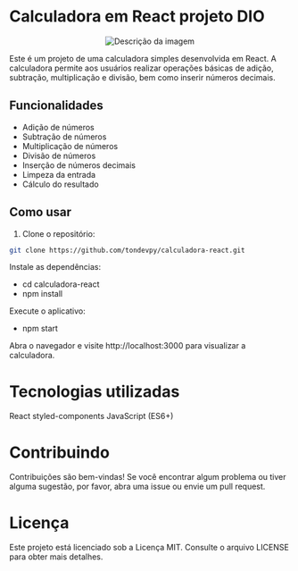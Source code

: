 # Calculadora em React projeto DIO

<p align="center">
  <img src="https://i.ibb.co/0mQZ9Gj/Captura-de-tela-2024-03-17-151250.png" alt="Descrição da imagem">
</p>

Este é um projeto de uma calculadora simples desenvolvida em React. A calculadora permite aos usuários realizar operações básicas de adição, subtração, multiplicação e divisão, bem como inserir números decimais.

## Funcionalidades

- Adição de números
- Subtração de números
- Multiplicação de números
- Divisão de números
- Inserção de números decimais
- Limpeza da entrada
- Cálculo do resultado

## Como usar

1. Clone o repositório:

```bash
git clone https://github.com/tondevpy/calculadora-react.git
```

Instale as dependências:

- cd calculadora-react
- npm install

Execute o aplicativo:
- npm start

Abra o navegador e visite http://localhost:3000 para visualizar a calculadora.

# Tecnologias utilizadas
React
styled-components
JavaScript (ES6+)

# Contribuindo
Contribuições são bem-vindas! Se você encontrar algum problema ou tiver alguma sugestão, por favor, abra uma issue ou envie um pull request.

# Licença
Este projeto está licenciado sob a Licença MIT. Consulte o arquivo LICENSE para obter mais detalhes.




